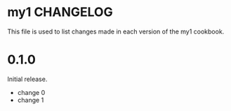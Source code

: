 # my1 CHANGELOG

This file is used to list changes made in each version of the my1 cookbook.

# 0.1.0

Initial release.

- change 0
- change 1

